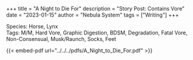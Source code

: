 +++
title = "A Night to Die For"
description = "Story Post: Contains Vore"
date = "2023-01-15"
author = "Nebula System"
tags = ["Writing"]
+++

Species: Horse, Lynx\
Tags: M/M, Hard Vore, Graphic Digestion, BDSM, Degradation, Fatal Vore, Non-Consensual, Musk/Raunch, Socks, Feet

{{< embed-pdf url="../../../pdfs/A_Night_to_Die_For.pdf" >}}